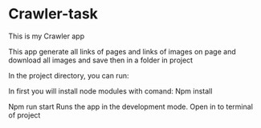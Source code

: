 # Crawler-task

This is my Crawler app 

This app generate all links of pages and links of images on page and download all images and save then in a folder in project

In the project directory, you can run:

In first you will install node modules 
with comand:
Npm install

Npm run start
Runs the app in the development mode.
Open in to terminal of project 

